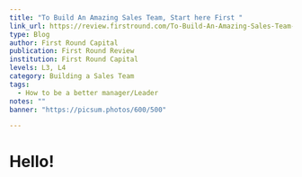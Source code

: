 ```yaml
---
title: "To Build An Amazing Sales Team, Start here First "
link_url: https://review.firstround.com/To-Build-An-Amazing-Sales-Team-Start-Here-First
type: Blog
author: First Round Capital
publication: First Round Review
institution: First Round Capital
levels: L3, L4
category: Building a Sales Team
tags:
  - How to be a better manager/Leader
notes: ""
banner: "https://picsum.photos/600/500"

---
```


# Hello!
